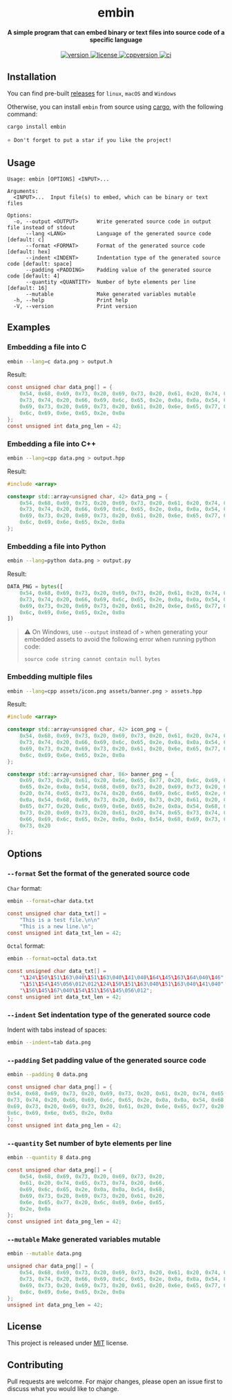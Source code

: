 <h1 align="center">
  embin
  </a>
</h1>

<h4 align="center">A simple program that can embed binary or text files into source code of a specific language</h4>

<p align="center">
  <a href="https://github.com/martin-olivier/embin/releases/tag/v1.1.1">
    <img src="https://img.shields.io/badge/Version-1.1.1-blue.svg" alt="version"/>
  </a>
  <a href="https://github.com/martin-olivier/embin/blob/main/LICENSE">
    <img src="https://img.shields.io/badge/License-MIT-darkgreen.svg" alt="license"/>
  </a>
  <a href="https://www.rust-lang.org/">
    <img src="https://img.shields.io/badge/Language-Rust-orange.svg" alt="cppversion"/>
  </a>
  <a href="https://github.com/martin-olivier/embin/actions/workflows/CI.yml">
    <img src="https://github.com/martin-olivier/embin/actions/workflows/CI.yml/badge.svg" alt="ci"/>
  </a>
</p>

## Installation

You can find pre-built [releases](https://github.com/martin-olivier/embin/releases/latest) for `linux`, `macOS` and `Windows`

Otherwise, you can install `embin` from source using [cargo](https://www.rust-lang.org/tools/install), with the following command:

```sh
cargo install embin
```

`⭐ Don't forget to put a star if you like the project!`

## Usage

```
Usage: embin [OPTIONS] <INPUT>...

Arguments:
  <INPUT>...  Input file(s) to embed, which can be binary or text files

Options:
  -o, --output <OUTPUT>      Write generated source code in output file instead of stdout
      --lang <LANG>          Language of the generated source code [default: c]
      --format <FORMAT>      Format of the generated source code [default: hex]
      --indent <INDENT>      Indentation type of the generated source code [default: space]
      --padding <PADDING>    Padding value of the generated source code [default: 4]
      --quantity <QUANTITY>  Number of byte elements per line [default: 16]
      --mutable              Make generated variables mutable
  -h, --help                 Print help
  -V, --version              Print version
```

## Examples

### Embedding a file into C

```sh
embin --lang=c data.png > output.h
```

Result:

```c
const unsigned char data_png[] = {
    0x54, 0x68, 0x69, 0x73, 0x20, 0x69, 0x73, 0x20, 0x61, 0x20, 0x74, 0x65,
    0x73, 0x74, 0x20, 0x66, 0x69, 0x6c, 0x65, 0x2e, 0x0a, 0x0a, 0x54, 0x68,
    0x69, 0x73, 0x20, 0x69, 0x73, 0x20, 0x61, 0x20, 0x6e, 0x65, 0x77, 0x20,
    0x6c, 0x69, 0x6e, 0x65, 0x2e, 0x0a
};
const unsigned int data_png_len = 42;
```

### Embedding a file into C++

```sh
embin --lang=cpp data.png > output.hpp
```

Result:

```cpp
#include <array>

constexpr std::array<unsigned char, 42> data_png = {
    0x54, 0x68, 0x69, 0x73, 0x20, 0x69, 0x73, 0x20, 0x61, 0x20, 0x74, 0x65,
    0x73, 0x74, 0x20, 0x66, 0x69, 0x6c, 0x65, 0x2e, 0x0a, 0x0a, 0x54, 0x68,
    0x69, 0x73, 0x20, 0x69, 0x73, 0x20, 0x61, 0x20, 0x6e, 0x65, 0x77, 0x20,
    0x6c, 0x69, 0x6e, 0x65, 0x2e, 0x0a
};
```

### Embedding a file into Python

```sh
embin --lang=python data.png > output.py
```

Result:

```python
DATA_PNG = bytes([
    0x54, 0x68, 0x69, 0x73, 0x20, 0x69, 0x73, 0x20, 0x61, 0x20, 0x74, 0x65,
    0x73, 0x74, 0x20, 0x66, 0x69, 0x6c, 0x65, 0x2e, 0x0a, 0x0a, 0x54, 0x68,
    0x69, 0x73, 0x20, 0x69, 0x73, 0x20, 0x61, 0x20, 0x6e, 0x65, 0x77, 0x20,
    0x6c, 0x69, 0x6e, 0x65, 0x2e, 0x0a
])
```

> ⚠️ On Windows, use `--output` instead of `>` when generating your embedded assets to avoid the following error when running python code:
>
> `source code string cannot contain null bytes`

### Embedding multiple files

```sh
embin --lang=cpp assets/icon.png assets/banner.png > assets.hpp
```

Result:

```c++
#include <array>

constexpr std::array<unsigned char, 42> icon_png = {
    0x54, 0x68, 0x69, 0x73, 0x20, 0x69, 0x73, 0x20, 0x61, 0x20, 0x74, 0x65,
    0x73, 0x74, 0x20, 0x66, 0x69, 0x6c, 0x65, 0x2e, 0x0a, 0x0a, 0x54, 0x68,
    0x69, 0x73, 0x20, 0x69, 0x73, 0x20, 0x61, 0x20, 0x6e, 0x65, 0x77, 0x20,
    0x6c, 0x69, 0x6e, 0x65, 0x2e, 0x0a
};

constexpr std::array<unsigned char, 86> banner_png = {
    0x69, 0x73, 0x20, 0x61, 0x20, 0x6e, 0x65, 0x77, 0x20, 0x6c, 0x69, 0x6e,
    0x65, 0x2e, 0x0a, 0x54, 0x68, 0x69, 0x73, 0x20, 0x69, 0x73, 0x20, 0x61,
    0x20, 0x74, 0x65, 0x73, 0x74, 0x20, 0x66, 0x69, 0x6c, 0x65, 0x2e, 0x0a,
    0x0a, 0x54, 0x68, 0x69, 0x73, 0x20, 0x69, 0x73, 0x20, 0x61, 0x20, 0x6e,
    0x65, 0x77, 0x20, 0x6c, 0x69, 0x6e, 0x65, 0x2e, 0x0a, 0x54, 0x68, 0x69,
    0x73, 0x20, 0x69, 0x73, 0x20, 0x61, 0x20, 0x74, 0x65, 0x73, 0x74, 0x20,
    0x66, 0x69, 0x6c, 0x65, 0x2e, 0x0a, 0x0a, 0x54, 0x68, 0x69, 0x73, 0x20,
    0x73, 0x20
};
```

## Options

### `--format` Set the format of the generated source code

`Char` format:

```sh
embin --format=char data.txt
```

```c
const unsigned char data_txt[] =
    "This is a test file.\n\n"
    "This is a new line.\n";
const unsigned int data_txt_len = 42;
```

`Octal` format:

```sh
embin --format=octal data.txt
```

```c
const unsigned char data_txt[] =
    "\124\150\151\163\040\151\163\040\141\040\164\145\163\164\040\146"
    "\151\154\145\056\012\012\124\150\151\163\040\151\163\040\141\040"
    "\156\145\167\040\154\151\156\145\056\012";
const unsigned int data_txt_len = 42;
```

### `--indent` Set indentation type of the generated source code

Indent with tabs instead of spaces:

```sh
embin --indent=tab data.png
```

### `--padding` Set padding value of the generated source code

```sh
embin --padding 0 data.png
```

```c
const unsigned char data_png[] = {
0x54, 0x68, 0x69, 0x73, 0x20, 0x69, 0x73, 0x20, 0x61, 0x20, 0x74, 0x65,
0x73, 0x74, 0x20, 0x66, 0x69, 0x6c, 0x65, 0x2e, 0x0a, 0x0a, 0x54, 0x68,
0x69, 0x73, 0x20, 0x69, 0x73, 0x20, 0x61, 0x20, 0x6e, 0x65, 0x77, 0x20,
0x6c, 0x69, 0x6e, 0x65, 0x2e, 0x0a
};
const unsigned int data_png_len = 42;
```

### `--quantity` Set number of byte elements per line

```sh
embin --quantity 8 data.png
```

```c
const unsigned char data_png[] = {
    0x54, 0x68, 0x69, 0x73, 0x20, 0x69, 0x73, 0x20,
    0x61, 0x20, 0x74, 0x65, 0x73, 0x74, 0x20, 0x66,
    0x69, 0x6c, 0x65, 0x2e, 0x0a, 0x0a, 0x54, 0x68,
    0x69, 0x73, 0x20, 0x69, 0x73, 0x20, 0x61, 0x20,
    0x6e, 0x65, 0x77, 0x20, 0x6c, 0x69, 0x6e, 0x65,
    0x2e, 0x0a
};
const unsigned int data_png_len = 42;
```

### `--mutable` Make generated variables mutable

```sh
embin --mutable data.png
```

```c
unsigned char data_png[] = {
    0x54, 0x68, 0x69, 0x73, 0x20, 0x69, 0x73, 0x20, 0x61, 0x20, 0x74, 0x65,
    0x73, 0x74, 0x20, 0x66, 0x69, 0x6c, 0x65, 0x2e, 0x0a, 0x0a, 0x54, 0x68,
    0x69, 0x73, 0x20, 0x69, 0x73, 0x20, 0x61, 0x20, 0x6e, 0x65, 0x77, 0x20,
    0x6c, 0x69, 0x6e, 0x65, 0x2e, 0x0a
};
unsigned int data_png_len = 42;
```

## License

This project is released under [MIT](LICENSE) license.

## Contributing

Pull requests are welcome. For major changes, please open an issue first to discuss what you would like to change.
